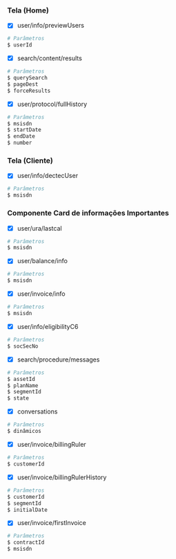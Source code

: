 ### Tela (Home)

- [x] user/info/previewUsers

```bash
# Parâmetros
$ userId
```

- [x] search/content/results

```bash
# Parâmetros
$ querySearch
$ pageDest
$ forceResults
```

- [x] user/protocol/fullHistory

```bash
# Parâmetros
$ msisdn
$ startDate
$ endDate
$ number
```

### Tela (Cliente)

- [x] user/info/dectecUser

```bash
# Parâmetros
$ msisdn
```

### Componente Card de informações Importantes

- [x] user/ura/lastcal

```bash
# Parâmetros
$ msisdn
```

- [x] user/balance/info

```bash
# Parâmetros
$ msisdn
```

- [x] user/invoice/info

```bash
# Parâmetros
$ msisdn
```

- [x] user/info/eligibilityC6

```bash
# Parâmetros
$ socSecNo
```

- [x] search/procedure/messages

```bash
# Parâmetros
$ assetId
$ planName
$ segmentId
$ state
```

- [x] conversations

```bash
# Parâmetros
$ dinâmicos
```

- [x] user/invoice/billingRuler

```bash
# Parâmetros
$ customerId
```

- [x] user/invoice/billingRulerHistory

```bash
# Parâmetros
$ customerId
$ segmentId
$ initialDate
```

- [x] user/invoice/firstInvoice

```bash
# Parâmetros
$ contractId
$ msisdn
```
